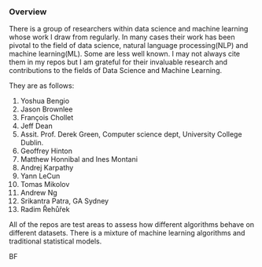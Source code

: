 ### Overview

There is a group of researchers within data science and machine learning whose work I draw from regularly. In many cases their work has been pivotal to the field of data science, natural language processing(NLP) and machine learning(ML). Some are less well known. I may not always cite them in my repos but I am grateful for their invaluable research and contributions to the fields of Data Science and Machine Learning. 

They are as follows:

1. Yoshua Bengio 
2. Jason Brownlee 
3. François Chollet 
4. Jeff Dean 
5. Assit. Prof. Derek Green, Computer science dept, University College Dublin.
5. Geoffrey Hinton
6. Matthew Honnibal and Ines Montani 
7. Andrej Karpathy 
8. Yann LeCun 
9. Tomas Mikolov 
10. Andrew Ng 
11. Srikantra Patra, GA Sydney
12. Radim Řehůřek 

All of the repos are test areas to assess how different algorithms behave on different datasets. There is a mixture of machine learning algorithms and traditional statistical models.  

BF


 

